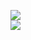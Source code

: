 [![](https://img.shields.io/badge/Made%20With-Github%20Spray-lightgrey.svg?style=for-the-badge&logo=github)](https://github.com/Annihil/github-spray#9689)  
[![](https://i.imgur.com/2DrTn0Z.gif)](https://github.com/Annihil/github-spray)